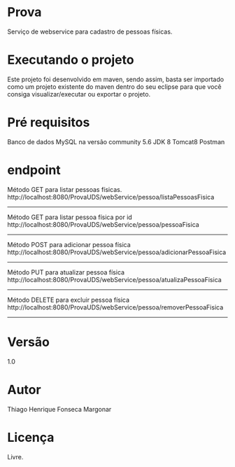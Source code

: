 # Prova
Serviço de webservice para cadastro de pessoas físicas.

# Executando o projeto
Este projeto foi desenvolvido em maven, sendo assim, basta ser importado como um projeto existente do maven dentro do seu eclipse para que você consiga visualizar/executar ou exportar o projeto.

# Pré requisitos
Banco de dados MySQL na versão community 5.6
JDK 8
Tomcat8
Postman

# endpoint
Método GET para listar pessoas físicas.
http://localhost:8080/ProvaUDS/webService/pessoa/listaPessoasFisica

-------------------------------------------------------------------------
Método GET para listar pessoa física por id
http://localhost:8080/ProvaUDS/webService/pessoa/pessoaFisica

-------------------------------------------------------------------------
Método POST para adicionar pessoa física
http://localhost:8080/ProvaUDS/webService/pessoa/adicionarPessoaFisica

-------------------------------------------------------------------------
Método PUT para atualizar pessoa física
http://localhost:8080/ProvaUDS/webService/pessoa/atualizaPessoaFisica

-------------------------------------------------------------------------
Método DELETE para excluir pessoa física
http://localhost:8080/ProvaUDS/webService/pessoa/removerPessoaFisica

-------------------------------------------------------------------------

# Versão
1.0

# Autor
Thiago Henrique Fonseca Margonar

# Licença
Livre.
